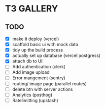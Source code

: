 # T3 GALLERY 

## TODO

- [X] make it deploy (vercel)
- [X] scaffold basic ui with mock data
- [X] tidy up the build process
- [X] actually set up database (vercel postgress)
- [X] attach db to UI 
- [ ] Add authentication (clerk)
- [ ] Add image upload
- [ ] Error mangement (sentry)
- [ ] routing/ image page (parallel routes)
- [ ] delete btn with server actions
- [ ] Analytics (posthog)
- [ ] Ratelimitting (upstash)